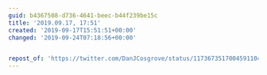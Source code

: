 ```yaml
---
guid: b4367508-d736-4641-beec-b44f239be15c
title: '2019.09.17, 17:51'
created: '2019-09-17T15:51:51+00:00'
changed: '2019-09-24T07:18:56+00:00'


repost_of: 'https://twitter.com/DanJCosgrove/status/1173673517004591104?s=20'
---
```


